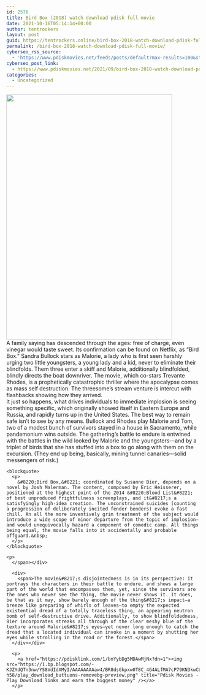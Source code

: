 ```yaml
---
id: 2576
title: Bird Box (2018) watch download pdisk full movie
date: 2021-10-16T05:14:14+00:00
author: tentrockers
layout: post
guid: https://tentrockers.online/bird-box-2018-watch-download-pdisk-full-movie/
permalink: /bird-box-2018-watch-download-pdisk-full-movie/
cyberseo_rss_source:
  - 'https://www.pdiskmovies.net/feeds/posts/default?max-results=100&start-index=401'
cyberseo_post_link:
  - https://www.pdiskmovies.net/2021/09/bird-box-2018-watch-download-pdisk-full.html
categories:
  - Uncategorized
---
```

<div class="separator">
  <a href="https://1.bp.blogspot.com/-KnxfzoqhKK8/YUSjGM1U9mI/AAAAAAAAbNc/WBBdRsBkfr8KdRlRVFAb6fTK8IGF9DXlgCLcBGAsYHQ/s1500/Bird%2BBox%2B%25282018%2529%2Bwatch%2Bdownload%2Bpdisk%2Bfull%2Bmovie.jpg" imageanchor="1"><img loading="lazy" border="0" data-original-height="1500" data-original-width="1013" height="640" src="https://1.bp.blogspot.com/-KnxfzoqhKK8/YUSjGM1U9mI/AAAAAAAAbNc/WBBdRsBkfr8KdRlRVFAb6fTK8IGF9DXlgCLcBGAsYHQ/w432-h640/Bird%2BBox%2B%25282018%2529%2Bwatch%2Bdownload%2Bpdisk%2Bfull%2Bmovie.jpg" width="432" /></a>
</div>



<div>
  <div>
    <span>A family saying has descended through the ages: free of charge, even vinegar would taste sweet. Its confirmation can be found on Netflix, as &#8220;Bird Box.&#8221; Sandra Bullock stars as Malorie, a lady who is first seen harshly urging two little youngsters, a young lady and a kid, never to eliminate their blindfolds. Them three enter a skiff and Malorie, additionally blindfolded, blindly directs the boat downriver. The movie, which co-stars Trevante Rhodes, is a prophetically catastrophic thriller where the apocalypse comes as mass self destruction. The threesome&#8217;s stream venture is intercut with flashbacks showing how they arrived.&nbsp;</span>
  </div>
  
  <div>
    <span>It just so happens, what drives individuals to immediate implosion is seeing something specific, which originally showed itself in Eastern Europe and Russia, and rapidly turns up in the United States. The best way to remain safe isn&#8217;t to see by any means. Bullock and Rhodes play Malorie and Tom, two of a modest bunch of survivors stayed in a house in Sacramento, while pandemonium wins outside. The gathering&#8217;s battle to endure is entwined with the battles in the wild looked by Malorie and the youngsters—and by a triplet of birds that she has stuffed into a box to go along with them on the excursion. (They end up being, basically, mining tunnel canaries—solid messengers of risk.)&nbsp;</span>
  </div>
  
  <div>
    <span></p> 
    
    <blockquote>
      <p>
        &#8220;Bird Box,&#8221; coordinated by Susanne Bier, depends on a novel by Josh Malerman. The content, composed by Eric Heisserer, positioned at the highest point of the 2014 &#8220;Blood List&#8221; of best unproduced frightfulness screenplays, and it&#8217;s a satisfyingly high-idea creation. The unconstrained suicides (counting a progression of deliberately incited fender benders) evoke a fast chill. An all the more inventively grim treatment of the subject would introduce a wide scope of minor departure from the topic of implosion—and would unequivocally hazard a component of comedic camp. All things being equal, the movie falls into it accidentally and probable offguard.&nbsp;
      </p>
    </blockquote>
    
    <p>
      </span></div> 
      
      <div>
        <span>The movie&#8217;s disjointedness is in its perspective: it portrays the characters in their battle to endure, and shows a large part of the world that encompasses them, yet, since the survivors are the ones who never see the thing, the movie never shows it. It does, be that as it may, show barely enough of the thing&#8217;s impact—a breeze like preparing of whirls of leaves—to empty the expected existential dread of a totally traceless thing, an appearing neutron bomb of self-destructive drive. Additionally, to show blindfoldedness, Bier incorporates streaks all through of the clear meshy blue of the texture around Malorie&#8217;s eyes—yet never long enough to catch the dread that a located individual can invoke in a moment by shutting her eyes while strolling in the road or the forest.</span>
      </div></div> 
      
      <p>
        <a href="https://pdisklink.com/1/bnYybDg5MDAwMjNx?dn=1"><img src="https://1.bp.blogspot.com/-KJZYdQTn3nw/YS8VdIdXMyI/AAAAAAAAaw4/BR8dsGkpxw0T8C_4G4ALfMA7cP79KN3kwCLcBGAsYHQ/w400-h58/play_download_buttuons-removebg-preview.png" title="Pdisk Movies - Play Download links and earn the biggest money" /></a>
      </p>